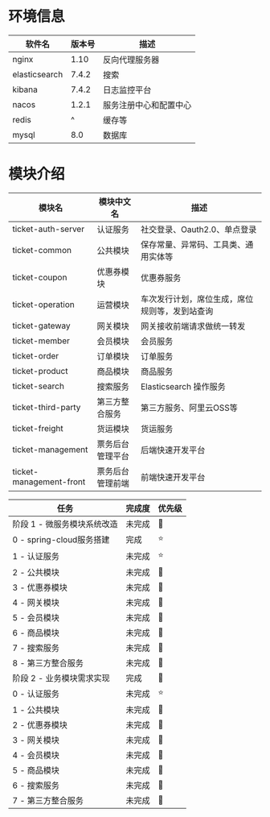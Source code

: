 # 环境信息

| 软件名           | 版本号   | 描述          |
|---------------|-------|-------------|
| nginx         | 1.10  | 反向代理服务器     |
| elasticsearch | 7.4.2 | 搜索          |
| kibana        | 7.4.2 | 日志监控平台      |
| nacos         | 1.2.1 | 服务注册中心和配置中心 |
| redis         | ^     | 缓存等         |
| mysql         | 8.0   | 数据库         |

# 模块介绍

| 模块名                     | 模块中文名    | 描述                      |
|-------------------------|----------|-------------------------|
| ticket-auth-server      | 认证服务     | 社交登录、Oauth2.0、单点登录      |
| ticket-common           | 公共模块     | 保存常量、异常码、工具类、通用实体等      |
| ticket-coupon           | 优惠券模块    | 优惠券服务                   |
| ticket-operation        | 运营模块     | 车次发行计划，席位生成，席位规则等，发到站查询 |
| ticket-gateway          | 网关模块     | 网关接收前端请求做统一转发           |
| ticket-member           | 会员模块     | 会员服务                    |
| ticket-order            | 订单模块     | 订单服务                    |
| ticket-product          | 商品模块     | 商品服务                    |
| ticket-search           | 搜索服务     | Elasticsearch 操作服务      |
| ticket-third-party      | 第三方整合服务  | 第三方服务、阿里云OSS等           |
| ticket-freight          | 货运模块     | 货运服务                    |
| ticket-management       | 票务后台管理平台 | 后端快速开发平台                |
| ticket-management-front | 票务后台管理前端 | 前端快速开发平台                |


| 任务                   | 完成度 | 优先级 |
|----------------------|-----|-----|
| 阶段 1 - 微服务模块系统改造     | 未完成 | 🚀  |
| 0 - spring-cloud服务搭建 | 完成  | ⭐ ️ |
| 1 - 认证服务             | 未完成 | ⭐ ️ |
| 2 - 公共模块             | 未完成 | 🚀  |
| 3 - 优惠券模块            | 未完成 | 🚀  |
| 4 - 网关模块             | 未完成 | 🚀  |
| 5 - 会员模块             | 未完成 | 🚀  |
| 6 - 商品模块             | 未完成 | 🚀  |
| 7 - 搜索服务             | 未完成 | 🚀  |
| 8 - 第三方整合服务          | 未完成 | 🚀  |
| 阶段 2 - 业务模块需求实现      | 完成  | 🚀  |
| 0 - 认证服务             | 未完成 | ⭐ ️ |
| 1 - 公共模块             | 未完成 | 🚀  |
| 2 - 优惠券模块            | 未完成 | 🚀  |
| 3 - 网关模块             | 未完成 | 🚀  |
| 4 - 会员模块             | 未完成 | 🚀  |
| 5 - 商品模块             | 未完成 | 🚀  |
| 6 - 搜索服务             | 未完成 | 🚀  |
| 7 - 第三方整合服务          | 未完成 | 🚀  |